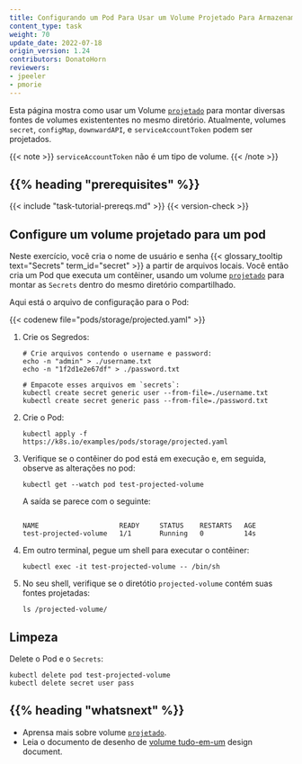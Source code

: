 ```yaml
---
title: Configurando um Pod Para Usar um Volume Projetado Para Armazenamento
content_type: task
weight: 70
update_date: 2022-07-18
origin_version: 1.24
contributors: DonatoHorn
reviewers:
- jpeeler
- pmorie
---
```


<!-- overview -->
Esta página mostra como usar um Volume
[`projetado`](/docs/concepts/storage/volumes/#projected) para montar diversas 
fontes de volumes existententes no mesmo diretório. Atualmente, volumes `secret`, 
`configMap`, `downwardAPI`, e `serviceAccountToken` podem ser projetados.

{{< note >}}
`serviceAccountToken` não é um tipo de volume.
{{< /note >}}


## {{% heading "prerequisites" %}}

{{< include "task-tutorial-prereqs.md" >}} {{< version-check >}}


<!-- steps -->
## Configure um volume projetado para um pod

Neste exercício, você cria o nome de usuário e senha 
{{< glossary_tooltip text="Secrets" term_id="secret" >}} a partir de arquivos locais. 
Você então cria um Pod que executa um contêiner, usando um volume
[`projetado`](/docs/concepts/storage/volumes/#projected) 
para montar as `Secrets` dentro do mesmo diretório compartilhado.

Aqui está o arquivo de configuração para o Pod:

{{< codenew file="pods/storage/projected.yaml" >}}

1. Crie os Segredos:

    ```shell
    # Crie arquivos contendo o username e password:
    echo -n "admin" > ./username.txt
    echo -n "1f2d1e2e67df" > ./password.txt

    # Empacote esses arquivos em `secrets`:
    kubectl create secret generic user --from-file=./username.txt
    kubectl create secret generic pass --from-file=./password.txt
    ```

1. Crie o Pod:

    ```shell
    kubectl apply -f https://k8s.io/examples/pods/storage/projected.yaml
    ```

1. Verifique se o contêiner do pod está em execução e, em seguida, 
observe as alterações no pod:

    ```shell
    kubectl get --watch pod test-projected-volume
    ```

    A saída se parece com o seguinte:
    ```
    
    NAME                    READY     STATUS    RESTARTS   AGE
    test-projected-volume   1/1       Running   0          14s
    ```

1. Em outro terminal, pegue um shell para executar o contêiner:

    ```shell
    kubectl exec -it test-projected-volume -- /bin/sh
    ```

1. No seu shell, verifique se o diretótio `projected-volume` 
contém suas fontes projetadas:

    ```shell
    ls /projected-volume/
    ```

## Limpeza

Delete o Pod e o `Secrets`:

```shell
kubectl delete pod test-projected-volume
kubectl delete secret user pass
```



## {{% heading "whatsnext" %}}

* Aprensa mais sobre volume [`projetado`](/docs/concepts/storage/volumes/#projected).
* Leia o documento de desenho de [volume tudo-em-um](https://git.k8s.io/design-proposals-archive/node/all-in-one-volume.md) design document.

